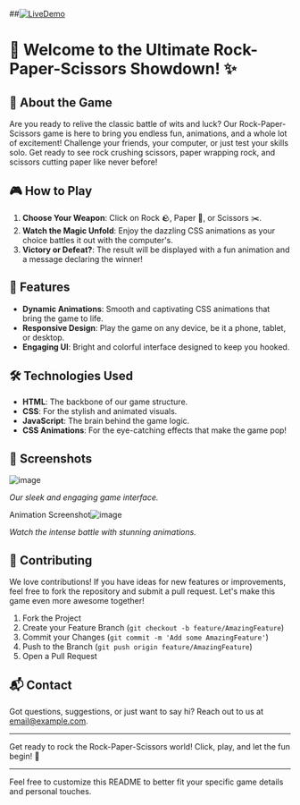 ##[![LiveDemo](https://img.shields.io/badge/Live%20Demo-Click%20Here-brightgreen)](https://seeker-anushri.github.io/Rock_paper/)
# 🎉 Welcome to the Ultimate Rock-Paper-Scissors Showdown! ✨

## 🌟 About the Game

Are you ready to relive the classic battle of wits and luck? Our Rock-Paper-Scissors game is here to bring you endless fun, animations, and a whole lot of excitement! Challenge your friends, your computer, or just test your skills solo. Get ready to see rock crushing scissors, paper wrapping rock, and scissors cutting paper like never before!

## 🎮 How to Play

1. **Choose Your Weapon**: Click on Rock 🪨, Paper 📄, or Scissors ✂️.
2. **Watch the Magic Unfold**: Enjoy the dazzling CSS animations as your choice battles it out with the computer's.
3. **Victory or Defeat?**: The result will be displayed with a fun animation and a message declaring the winner!

## 🚀 Features

- **Dynamic Animations**: Smooth and captivating CSS animations that bring the game to life.
- **Responsive Design**: Play the game on any device, be it a phone, tablet, or desktop.
- **Engaging UI**: Bright and colorful interface designed to keep you hooked.


## 🛠️ Technologies Used

- **HTML**: The backbone of our game structure.
- **CSS**: For the stylish and animated visuals.
- **JavaScript**: The brain behind the game logic.
- **CSS Animations**: For the eye-catching effects that make the game pop!

## 📸 Screenshots

 ![image](https://github.com/seeker-Anushri/Rock_paper/assets/112256322/b51c68d4-20fc-4a66-af07-c0a136ba8426)

*Our sleek and engaging game interface.*

Animation Screenshot![image](https://github.com/seeker-Anushri/Rock_paper/assets/112256322/5a38a0b6-859c-41f0-ad18-b1c86a371329)

*Watch the intense battle with stunning animations.*

## 🤝 Contributing

We love contributions! If you have ideas for new features or improvements, feel free to fork the repository and submit a pull request. Let's make this game even more awesome together!

1. Fork the Project
2. Create your Feature Branch (`git checkout -b feature/AmazingFeature`)
3. Commit your Changes (`git commit -m 'Add some AmazingFeature'`)
4. Push to the Branch (`git push origin feature/AmazingFeature`)
5. Open a Pull Request

## 📬 Contact

Got questions, suggestions, or just want to say hi? Reach out to us at [email@example.com](mailto:email@example.com).

---

Get ready to rock the Rock-Paper-Scissors world! Click, play, and let the fun begin! 🎉

---

Feel free to customize this README to better fit your specific game details and personal touches.
